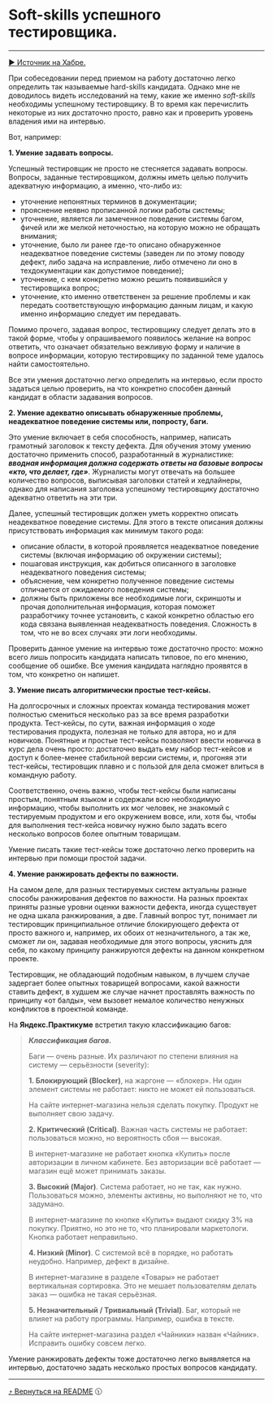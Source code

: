 # Soft-skills успешного тестировщика. 
_____
[:arrow_forward: Источник на Хабре.](https://habr.com/ru/post/434794/)

При собеседовании перед приемом на работу достаточно легко определить так называемые hard-skills кандидата. Однако мне не доводилось видеть исследований на тему, какие же именно *soft-skills* необходимы успешному тестировщику. В то время как перечислить некоторые из них достаточно просто, равно как и проверить уровень владения ими на интервью.

Вот, например:

**1. Умение задавать вопросы.**

Успешный тестировщик не просто не стесняется задавать вопросы. Вопросы, заданные тестировщиком, должны иметь целью получить адекватную информацию, а именно, что-либо из:

  + уточнение непонятных терминов в документации;
  + прояснение неявно прописанной логики работы системы;
  + уточнение, является ли замеченное поведение системы багом, фичей или же мелкой неточностью, на которую можно не обращать внимания;
  + уточнение, было ли ранее где-то описано обнаруженное неадекватное поведение системы (заведен ли по этому поводу дефект, либо задача на исправление, либо отмечено ли оно в техдокументации как допустимое поведение);
  + уточнение, с кем конкретно можно решить появившийся у тестировщика вопрос;
  + уточнение, кто именно ответственен за решение проблемы и как передать соответствующую информацию данным лицам, и какую именно информацию следует им передавать.

Помимо прочего, задавая вопрос, тестировщику следует делать это в такой форме, чтобы у опрашиваемого появилось желание на вопрос ответить, что означает обязательно вежливую форму и наличие в вопросе информации, которую тестировщику по заданной теме удалось найти самостоятельно.

Все эти умения достаточно легко определить на интервью, если просто задаться целью проверить, на что конкретно способен данный кандидат в области задавания вопросов.

**2. Умение адекватно описывать обнаруженные проблемы, неадекватное поведение системы или, попросту, баги.**

Это умение включает в себя способность, например, написать грамотный заголовок к тексту дефекта. Для обучения этому умению достаточно применить способ, разработанный в журналистике: ***вводная информация должна содержать ответы на базовые вопросы «кто, что делает, где»***. Журналисты могут отвечать на большее количество вопросов, выписывая заголовки статей и хедлайнеры, однако для написания заголовка успешному тестировщику достаточно адекватно ответить на эти три.

Далее, успешный тестировщик должен уметь корректно описать неадекватное поведение системы. Для этого в тексте описания должны присутствовать информация как минимум такого рода:
+ описание области, в которой проявляется неадекватное поведение системы (включая информацию об окружении системы);
+ пошаговая инструкция, как добиться описанного в заголовке неадекватного поведения системы;
+ объяснение, чем конкретно полученное поведение системы отличается от ожидаемого поведения системы;
+ должны быть приложены все необходимые логи, скриншоты и прочая дополнительная информация, которая поможет разработчику точнее установить, с какой конкретно областью его кода связана выявленная неадекватность поведения. Сложность в том, что не во всех случаях эти логи необходимы.

Проверить данное умение на интервью тоже достаточно просто: можно всего лишь попросить кандидата написать типовое, по его мнению, сообщение об ошибке. Все умения кандидата наглядно проявятся в том, что конкретно он напишет.

**3. Умение писать алгоритмически простые тест-кейсы.**

На долгосрочных и сложных проектах команда тестирования может полностью смениться несколько раз за все время разработки продукта. Тест-кейсы, по сути, важная информация о ходе тестирования продукта, полезная не только для автора, но и для новичков. Понятные и простые тест-кейсы позволяют ввести новичка в курс дела очень просто: достаточно выдать ему набор тест-кейсов и доступ к более-менее стабильной версии системы, и, прогоняя эти тест-кейсы, тестировщик плавно и с пользой для дела сможет влиться в командную работу.

Соответственно, очень важно, чтобы тест-кейсы были написаны простым, понятным языком и содержали всю необходимую информацию, чтобы выполнить их мог человек, не знакомый с тестируемым продуктом и его окружением вовсе, или, хотя бы, чтобы для выполнения тест-кейса новичку нужно было задать всего несколько вопросов более опытным товарищам.

Умение писать такие тест-кейсы тоже достаточно легко проверить на интервью при помощи простой задачи.

**4. Умение ранжировать дефекты по важности.**

На самом деле, для разных тестируемых систем актуальны разные способы ранжирования дефектов по важности. На разных проектах приняты разные уровни оценки важности дефекта, иногда существует не одна шкала ранжирования, а две. Главный вопрос тут, понимает ли тестировщик принципиальное отличие блокирующего дефекта от просто важного и, например, их обоих от незначительного, а так же, сможет ли он, задавая необходимые для этого вопросы, уяснить для себя, по какому принципу ранжируются дефекты на данном конкретном проекте.

Тестировщик, не обладающий подобным навыком, в лучшем случае задергает более опытных товарищей вопросами, какой важности ставить дефект, в худшем же случае начнет проставлять важность по принципу «от балды», чем вызовет немалое количество ненужных конфликтов в проектной команде.

На **Яндекс.Практикуме** встретил такую классификацию багов:

> ***Классификация багов.***
> 
> Баги — очень разные. Их различают по степени влияния на систему — серьёзности (severity):
> 
>   **1. Блокирующий (Blocker)**, на жаргоне — «блокер». Ни один элемент системы не работает: никто не может ей пользоваться.
> 
>    На сайте интернет-магазина нельзя сделать покупку. Продукт не выполняет свою задачу.
> 
>   **2. Критический (Critical)**. Важная часть системы не работает: пользоваться можно, но вероятность сбоя — высокая.
> 
>    В интернет-магазине не работает кнопка «Купить» после авторизации в личном кабинете. Без авторизации всё работает — магазин ещё может принимать заказы.
> 
>   **3. Высокий (Major)**. Система работает, но не так, как нужно. Пользоваться можно, элементы активны, но выполняют не то, что задумано.
> 
>    В интернет-магазине по кнопке «Купить» выдают скидку 3% на покупку. Приятно, но это не то, что планировали маркетологи. Кнопка работает неправильно.
> 
>   **4. Низкий (Minor)**. С системой всё в порядке, но работать неудобно. Например, дефект в дизайне.
> 
>    В интернет-магазине в разделе «Товары» не работает вертикальная сортировка. Это не мешает пользователям делать заказ — ошибка не такая серьёзная.
> 
>   **5. Незначительный / Тривиальный (Trivial)**. Баг, который не влияет на работу программы. Например, ошибка в тексте.
> 
>    На сайте интернет-магазина раздел «Чайники» назван «Чайник». Исправить ошибку совсем легко.
> 
Умение ранжировать дефекты тоже достаточно легко выявляется на интервью, достаточно задать несколько простых вопросов кандидату.

_______
[:arrow_heading_up: Вернуться на README](README.md) 🕦
